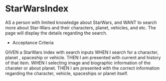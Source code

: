 # StarWarsIndex

AS a person with limited knowledge about StarWars, and WANT to search more about Star-Wars and their characters, planet, vehicles, and etc. The page will display the details regarding the search.


*  Acceptance Criteria

GIVEN a StarWars Index with search inputs
WHEN I search for a character, planet , spaceship or vehicle.
THEN I am presented with current and history of that item.
WHEN I selecting image and biographic information of the charater or about planet.
THEN I am presented with the correct information regarding the character, vehicle, spaceships or planet itself.
